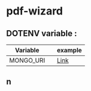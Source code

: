 # pdf-wizard

## DOTENV variable :

| Variable  |     | example                                |
| --------- | --- | -------------------------------------- |
| MONGO_URI |     | [Link](mongodb://localhost:27020/mydb) |


## n
